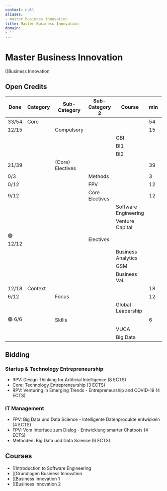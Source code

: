```yaml
---
context: null
aliases:
- master business innovation
title: Master Business Innovation
domain:
- ''
---
```


# Master Business Innovation
[[Business Innovation

## Open Credits

| Done     | Category | Sub-Category     | Sub-Category 2 | Course               | min | max | done |     |
| -------- | -------- | ---------------- | -------------- | -------------------- | --- | --- | ---- | --- |
| 33/54    | Core     |                  |                |                      | 54  | 54  | 11   |     |
| 12/15    |          | Compulsory       |                |                      | 15  | 15  | 12   |     |
|          |          |                  |                | GBI                  |     |     | 4    |     |
|          |          |                  |                | BI1                  |     |     | 4    |     |
|          |          |                  |                | BI2                  |     |     | 4    |     |
| 21/39    |          | (Core) Electives |                |                      | 39  | 39  |      |     |
| 0/3      |          |                  | Methods        |                      | 3   | 15  |      |     |
| 0/12     |          |                  | FPV            |                      | 12  | 12  |      |     |
| 9/12     |          |                  | Core Electives |                      | 12  | 24  | 9    |     |
|          |          |                  |                | Software Engineering |     |     | 6    |     |
|          |          |                  |                | Venture Capital      |     |     | 3    |     |
| 🟢 12/12 |          |                  | Electives      |                      |     | 12  | 12   |     |
|          |          |                  |                | Business Analytics   |     |     | 5    |     |
|          |          |                  |                | GSM                  |     |     | 6    |     |
|          |          |                  |                | Business Val.        |     |     | 1    |     |
| 12/18    | Context  |                  |                |                      | 18  | 18  | 12   |     |
| 6/12     |          | Focus            |                |                      | 12  | 18  | 6    |     |
|          |          |                  |                | Global Leadership    |     |     | 6    |     |
| 🟢 6/6   |          | Skills           |                |                      | 6   | 6   | 6    |     |
|          |          |                  |                | VUCA                 |     |     | 5    |     |
|          |          |                  |                | Big Data             |     |     | 1    |     |

## Bidding

### Startup & Technology Entrepreneurship

- RPV: Design Thinking for Artificial Intelligence (8 ECTS)
- Core: Technology Entrepreneurship (3 ECTS)
- RPV: Venturing in Emerging Trends - Entrepreneurship and COVID-19 (4 ECTS)

### IT Management

- FPV: Big Data und Data Science - Intelligente Datenprodukte entwickeln (4 ECTS)
- FPV: Vom Interface zum Dialog - Entwicklung smarter Chatbots (4 ECTS)
- Methoden: Big Data und Data Science (6 ECTS)

## Courses

- [[Introduction to Software Engineering
- [[Grundlagen Business Innovation
- [[Business Innovation 1
- [[Business Innovation 2
